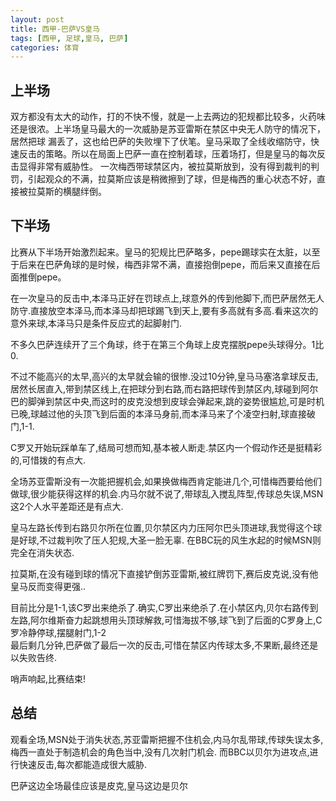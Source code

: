 ```yaml
---
layout: post
title: 西甲-巴萨VS皇马
tags: [西甲, 足球,皇马, 巴萨]
categories: 体育
---
```

## 上半场

双方都没有太大的动作，打的不快不慢，就是一上去两边的犯规都比较多，火药味还是很浓。上半场皇马最大的一次威胁是苏亚雷斯在禁区中央无人防守的情况下，居然把球
漏丢了，这也给巴萨的失败埋下了伏笔。皇马采取了全线收缩防守，快速反击的策略。所以在局面上巴萨一直在控制着球，压着场打，但是皇马的每次反击显得非常有威胁性。
一次梅西带球禁区内，被拉莫斯放到，没有得到裁判的判罚，引起观众的不满，拉莫斯应该是稍微擦到了球，但是梅西的重心状态不好，直接被拉莫斯的横腿绊倒。

## 下半场

比赛从下半场开始激烈起来。皇马的犯规比巴萨略多，pepe踢球实在太脏，以至于后来在巴萨角球的是时候，梅西非常不满，直接抱倒pepe，而后来又直接在后面推倒pepe。

在一次皇马的反击中,本泽马正好在罚球点上,球意外的传到他脚下,而巴萨居然无人防守.直接放空本泽马,而本泽马却把球踢飞到天上,要有多高就有多高.看来这次的意外来球,本泽马只是条件反应式的起脚射门.

不多久巴萨连续开了三个角球，终于在第三个角球上皮克摆脱pepe头球得分。1比0.

不过不能高兴的太早,高兴的太早就会输的很惨.没过10分钟,皇马马塞洛拿球反击,居然长居直入,带到禁区线上,在把球分到右路,而右路把球传到禁区内,球碰到阿尔巴的脚弹到禁区中央,而这时的皮克没想到皮球会弹起来,跳的姿势很尴尬,可是时机已晚,球越过他的头顶飞到后面的本泽马身前,而本泽马来了个凌空扫射,球直接破门,1-1.

C罗又开始玩踩单车了,结局可想而知,基本被人断走.禁区内一个假动作还是挺精彩的,可惜拨的有点大.

全场苏亚雷斯没有一次能把握机会,如果换做梅西肯定能进几个,可惜梅西要给他们做球,很少能获得这样的机会.内马尔就不说了,带球乱入搅乱阵型,传球总失误,MSN这2个人水平差距还是有点大.

皇马左路长传到右路贝尔所在位置,贝尔禁区内力压阿尔巴头顶进球,我觉得这个球是好球,不过裁判吹了压人犯规,大圣一脸无辜.
在BBC玩的风生水起的时候MSN则完全在消失状态.

拉莫斯,在没有碰到球的情况下直接铲倒苏亚雷斯,被红牌罚下,赛后皮克说,没有他皇马反而变得更强..

目前比分是1-1,该C罗出来绝杀了.确实,C罗出来绝杀了.在小禁区内,贝尔右路传到左路,阿尔维斯奋力起跳想用头顶球解救,可惜海拔不够,球飞到了后面的C罗身上,C罗冷静停球,摆腿射门,1-2                                                                                                                                                                                                                                                                                                                                                                                                                                                                                                                                                 
最后剩几分钟,巴萨做了最后一次的反击,可惜在禁区内传球太多,不果断,最终还是以失败告终.

哨声响起,比赛结束!

## 总结

观看全场,MSN处于消失状态,苏亚雷斯把握不住机会,内马尔乱带球,传球失误太多,梅西一直处于制造机会的角色当中,没有几次射门机会.
而BBC以贝尔为进攻点,进行快速反击,每次都能造成很大威胁.

巴萨这边全场最佳应该是皮克,皇马这边是贝尔
